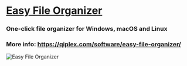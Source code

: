 # [Easy File Organizer](http://qiplex.com/software/easy-file-organizer/)

### One-click file organizer for Windows, macOS and Linux

### More info: https://qiplex.com/software/easy-file-organizer/


![Easy File Organizer](http://qiplex.com/img/easy-file-organizer-app.png)



